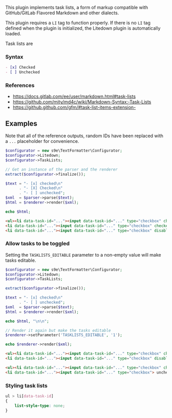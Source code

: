 This plugin implements task lists, a form of markup compatible with GitHub/GitLab Flavored Markdown and other dialects.

This plugin requires a `LI` tag to function properly. If there is no `LI` tag defined when the plugin is initialized, the Litedown plugin is automatically loaded.

Task lists are 


### Syntax

```md
- [x] Checked
- [ ] Unchecked
```


### References

 - <https://docs.gitlab.com/ee/user/markdown.html#task-lists>
 - <https://github.com/mity/md4c/wiki/Markdown-Syntax:-Task-Lists>
 - <https://github.github.com/gfm/#task-list-items-extension->


## Examples

Note that all of the reference outputs, random IDs have been replaced with a `...` placeholder for convenience.

```php
$configurator = new s9e\TextFormatter\Configurator;
$configurator->Litedown;
$configurator->TaskLists;

// Get an instance of the parser and the renderer
extract($configurator->finalize());

$text = "- [x] checked\n"
      . "- [X] Checked\n"
      . "- [ ] unchecked"; 
$xml  = $parser->parse($text);
$html = $renderer->render($xml);

echo $html;
```
```html
<ul><li data-task-id="..."><input data-task-id="..." type="checkbox" checked disabled> checked</li>
<li data-task-id="..."><input data-task-id="..." type="checkbox" checked disabled> Checked</li>
<li data-task-id="..."><input data-task-id="..." type="checkbox" disabled> unchecked</li></ul>
```


### Allow tasks to be toggled

Setting the `TASKLISTS_EDITABLE` parameter to a non-empty value will make tasks editable.

```php
$configurator = new s9e\TextFormatter\Configurator;
$configurator->Litedown;
$configurator->TaskLists;

extract($configurator->finalize());

$text = "- [x] checked\n"
      . "- [ ] unchecked";
$xml  = $parser->parse($text);
$html = $renderer->render($xml);

echo $html, "\n\n";

// Render it again but make the tasks editable
$renderer->setParameter('TASKLISTS_EDITABLE', '1');

echo $renderer->render($xml);

```
```html
<ul><li data-task-id="..."><input data-task-id="..." type="checkbox" checked disabled> checked</li>
<li data-task-id="..."><input data-task-id="..." type="checkbox" disabled> unchecked</li></ul>

<ul><li data-task-id="..."><input data-task-id="..." type="checkbox" checked> checked</li>
<li data-task-id="..."><input data-task-id="..." type="checkbox"> unchecked</li></ul>
```


### Styling task lists

```css
ul > li[data-task-id]
{
	list-style-type: none;
}
```

